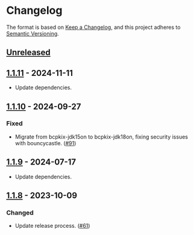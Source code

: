 # Changelog

The format is based on [Keep a Changelog](https://keepachangelog.com/en/1.1.0/), and this project adheres to 
[Semantic Versioning](https://semver.org/spec/v2.0.0.html).

## [Unreleased]


## [1.1.11] - 2024-11-11

- Update dependencies.

## [1.1.10] - 2024-09-27

### Fixed

- Migrate from bcpkix-jdk15on to bcpkix-jdk18on, fixing security issues with bouncycastle. ([#91](https://github.com/heroku/env-keystore/pull/91))

## [1.1.9] - 2024-07-17

- Update dependencies.

## [1.1.8] - 2023-10-09

### Changed

- Update release process. ([#61](https://github.com/heroku/env-keystore/pull/61))

[unreleased]: https://github.com/heroku/env-keystore/compare/v1.1.11...HEAD
[1.1.11]: https://github.com/heroku/env-keystore/compare/v1.1.10...v1.1.11
[1.1.10]: https://github.com/heroku/env-keystore/compare/v1.1.9...v1.1.10
[1.1.9]: https://github.com/heroku/env-keystore/compare/v1.1.8...v1.1.9
[1.1.8]: https://github.com/heroku/env-keystore/compare/v1.1.7...v1.1.8
